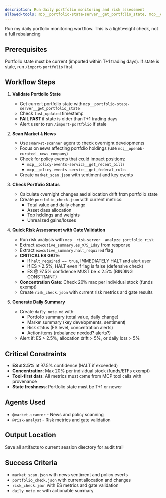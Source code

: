 ```yaml
---
description: Run daily portfolio monitoring and risk assessment
allowed-tools: mcp__portfolio-state-server__get_portfolio_state, mcp__openbb-curated__news_company, mcp__policy-events-service__get_recent_bills, mcp__policy-events-service__get_federal_rules, mcp__risk-server__analyze_portfolio_risk, Write
---
```


Run my daily portfolio monitoring workflow. This is a lightweight check, not a full rebalancing.

## Prerequisites

Portfolio state must be current (imported within T+1 trading days). If state is stale, run `/import-portfolio` first.

## Workflow Steps

1. **Validate Portfolio State**
   - Get current portfolio state with `mcp__portfolio-state-server__get_portfolio_state`
   - Check `last_updated` timestamp
   - **FAIL FAST** if state is older than T+1 trading days
   - Alert user to run `/import-portfolio` if stale

2. **Scan Market & News**
   - Use `@market-scanner` agent to check overnight developments
   - Focus on news affecting portfolio holdings (use `mcp__openbb-curated__news_company`)
   - Check for policy events that could impact positions:
     - `mcp__policy-events-service__get_recent_bills`
     - `mcp__policy-events-service__get_federal_rules`
   - Create `market_scan.json` with sentiment and key events

3. **Check Portfolio Status**
   - Calculate overnight changes and allocation drift from portfolio state
   - Create `portfolio_check.json` with current metrics:
     - Total value and daily change
     - Asset class allocation
     - Top holdings and weights
     - Unrealized gains/losses

4. **Quick Risk Assessment with Gate Validation**
   - Run risk analysis with `mcp__risk-server__analyze_portfolio_risk`
   - Extract `executive_summary.es_975_1day` from response
   - Extract `executive_summary.halt_required` flag
   - **CRITICAL ES GATE**:
     - If `halt_required == true`, IMMEDIATELY HALT and alert user
     - If ES > 2.5%, HALT even if flag is false (defensive check)
     - ES @ 97.5% confidence MUST be ≤ 2.5% (BINDING CONSTRAINT)
   - **Concentration Gate**: Check 20% max per individual stock (funds exempt)
   - Create `risk_check.json` with current risk metrics and gate results

5. **Generate Daily Summary**
   - Create `daily_note.md` with:
     - Portfolio summary (total value, daily change)
     - Market summary (key developments, sentiment)
     - Risk status (ES level, concentration alerts)
     - Action items (rebalance needed? alerts?)
   - Alert if: ES > 2.5%, allocation drift > 5%, or daily loss > 5%

## Critical Constraints

- **ES ≤ 2.5%** at 97.5% confidence (HALT if exceeded)
- **Concentration**: Max 20% per individual stock (funds/ETFs exempt)
- **Tool-first data**: All metrics must come from MCP tool calls with provenance
- **State freshness**: Portfolio state must be T+1 or newer

## Agents Used

- `@market-scanner` - News and policy scanning
- `@risk-analyst` - Risk metrics and gate validation

## Output Location

Save all artifacts to current session directory for audit trail.

## Success Criteria

- `market_scan.json` with news sentiment and policy events
- `portfolio_check.json` with current allocation and changes
- `risk_check.json` with ES metrics and gate validation
- `daily_note.md` with actionable summary
